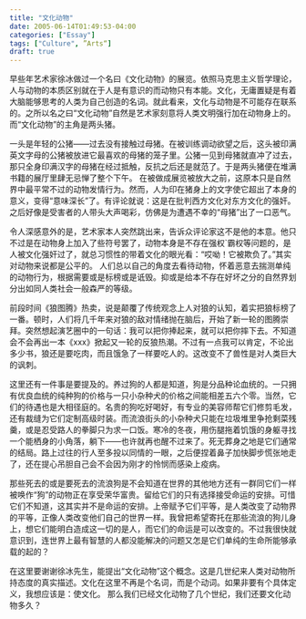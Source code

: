 ---
title: "文化动物"
date: 2005-06-14T01:49:53-04:00
categories: ["Essay"]
tags: ["Culture", ”Arts“]
draft: true
---早些年艺术家徐冰做过一个名曰《文化动物》的展览。依照马克思主义哲学理论，人与动物的本质区别就在于人是有意识的而动物只有本能。文化，无庸置疑是有着大脑能够思考的人类为自己创造的名词。就此看来，文化与动物是不可能存在联系的。之所以名之曰“文化动物”自然是艺术家刻意将人类文明强行加在动物身上的。而“文化动物”的主角是两头猪。
一头是年轻的公猪——过去没有接触过母猪。在被训练调动欲望之后，这头被印满英文字母的公猪被放进它最喜欢的母猪的笼子里。公猪一见到母猪就直冲了过去，那只全身印满汉字的母猪在经过抵触，反抗之后还是就范了。于是两头猪便在堆满书籍的展厅里肆无忌惮了整个下午。在被做成展览被放大之前，这原本只是自然界中最平常不过的动物发情行为。然而，人为印在猪身上的文字使它超出了本身的意义，变得“意味深长”了。有评论就说：这是在批判西方文化对东方文化的强奸。之后好像是受害者的人带头大声喝彩，仿佛是为遭遇不幸的“母猪”出了一口恶气。令人深感意外的是，艺术家本人突然跳出来，告诉众评论家这不是他的本意。他只不过是在动物身上加入了些符号罢了，动物本身是不存在强权`霸权等问题的，是人被文化强奸过了，就总习惯性的带着文化的眼光看：“哎呦！它被欺负了。”其实对动物来说都是公平的。人们总以自己的角度去看待动物，怀着恶意去揣测单纯的动物行为，根据需要或是标榜或是诋毁。抑或是给本不存在好坏之分的自然界划分出如同人类社会一般森严的等级。 前段时间《狼图腾》热卖，说是颠覆了传统观念上人对狼的认知，着实把狼标榜了一番。顿时，人们将几千年来对狼的敌对情绪抛在脑后，开始了新一轮的图腾崇拜。突然想起演艺圈中的一句话：我可以把你捧起来，就可以把你摔下去。不知道会不会再出一本《xxx》掀起又一轮的反狼热潮。不过有一点我可以肯定，不论出多少书，狼还是要吃肉，而且饿急了一样要吃人的。这改变不了兽性是对人类巨大的讽刺。这里还有一件事是要提及的。养过狗的人都是知道，狗是分品种论血统的。一只拥有优良血统的纯种狗的价格与一只小杂种犬的价格之间能相差五六个零。当然，它们的待遇也是大相径庭的。名贵的狗吃好喝好，有专业的美容师帮它们修剪毛发，还有裁缝为它们定制高级时装。而流浪街头的小杂种犬只能在垃圾堆里争抢剩菜残羹，或是忍受路人的拳脚只为求一口饭。寒冷的冬夜，用伤腿拖着饥饿的身躯寻找一个能栖身的小角落，躺下——也许就再也醒不过来了。死无葬身之地是它们通常的结局。路上过往的行人至多投以同情的一眼，之后便捏着鼻子加快脚步慌张地走了，还在提心吊胆自己会不会因为刚才的怜悯而感染上疫病。
那些死去的或是要死去的流浪狗是不会知道在世界的其他地方还有一群同它们一样被唤作“狗”的动物正在享受荣华富贵。留给它们的只有选择接受命运的安排。可惜它们不知道，这其实并不是命运的安排。上帝赋予它们平等，是人类改变了动物界的平等，正像人类改变他们自己的世界一样。我曾把希望寄托在那些流浪的狗儿身上，想它们能明白造成这一切的是人，而它们的命运是可以改变的。不过我很快就意识到，连世界上最有智慧的人都没能解决的问题又怎是它们单纯的生命所能够承载的起的？
在这里要谢谢徐冰先生，能提出“文化动物”这个概念。这是几世纪来人类对动物所持态度的真实描述。文化在这里不再是个名词，而是个动词。如果非要有个具体定义，我想应该是：使文化。那么我们已经文化动物了几个世纪，我们还要文化动物多久？